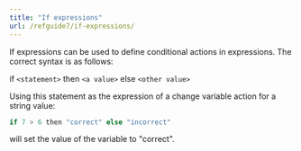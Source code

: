 ```yaml
---
title: "If expressions"
url: /refguide7/if-expressions/
---
```


If expressions can be used to define conditional actions in expressions. The correct syntax is as follows:

if `<statement>` then `<a value>` else `<other value>`

Using this statement as the expression of a change variable action for a string value:

```java {linenos=false}
if 7 > 6 then "correct" else "incorrect"
```

will set the value of the variable to "correct".
